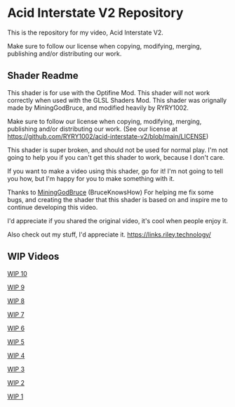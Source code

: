 # Acid Interstate V2 Repository

This is the repository for my video, Acid Interstate V2.

Make sure to follow our license when copying, modifying, merging, publishing and/or distributing our work.

## Shader Readme

This shader is for use with the Optifine Mod. This shader will not work correctly when used with the GLSL Shaders Mod.
This shader was orignally made by MiningGodBruce, and modified heavily by RYRY1002.

Make sure to follow our license when copying, modifying, merging, publishing and/or distributing our work.
(See our license at https://github.com/RYRY1002/acid-interstate-v2/blob/main/LICENSE)

This shader is super broken, and should not be used for normal play.
I'm not going to help you if you can't get this shader to work, because I don't care.

If you want to make a video using this shader, go for it!
I'm not going to tell you how, but I'm happy for you to make something with it.

Thanks to [MiningGodBruce](https://www.youtube.com/user/MiningGodBruce) (BruceKnowsHow)
For helping me fix some bugs, and creating the shader that this shader is based on and inspire me to continue developing this video. 

I'd appreciate if you shared the original video, it's cool when people enjoy it.

Also check out my stuff, I'd appreciate it.
https://links.riley.technology/

## WIP Videos

[WIP 10](https://youtu.be/fqf0244_Jg4)

[WIP 9](https://youtu.be/i8dnCp4TgQw)

[WIP 8](https://youtu.be/Zm0igsCsk78)

[WIP 7](https://youtu.be/x8l6Ckb95O0)

[WIP 6](https://youtu.be/lY2fFAiAAP8)

[WIP 5](https://youtu.be/KfMLrGUDqCI)

[WIP 4](https://youtu.be/JAcAGXXNZ-I)

[WIP 3](https://youtu.be/XyrxbawyBh0)

[WIP 2](https://youtu.be/GH9BNJ6fVgE)

[WIP 1](https://youtu.be/2ls9yOUEgXs)
